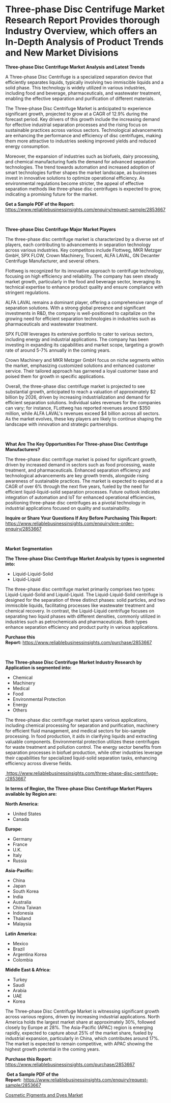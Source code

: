<p><h1>Three-phase Disc Centrifuge Market Research Report Provides thorough Industry Overview, which offers an In-Depth Analysis of Product Trends and New Market Divisions</h1></p><p><strong>Three-phase Disc Centrifuge Market Analysis and Latest Trends</strong></p>
<p><p>A Three-phase Disc Centrifuge is a specialized separation device that efficiently separates liquids, typically involving two immiscible liquids and a solid phase. This technology is widely utilized in various industries, including food and beverage, pharmaceuticals, and wastewater treatment, enabling the effective separation and purification of different materials. </p><p>The Three-phase Disc Centrifuge Market is anticipated to experience significant growth, projected to grow at a CAGR of 12.9% during the forecast period. Key drivers of this growth include the increasing demand for effective industrial separation processes and the rising focus on sustainable practices across various sectors. Technological advancements are enhancing the performance and efficiency of disc centrifuges, making them more attractive to industries seeking improved yields and reduced energy consumption. </p><p>Moreover, the expansion of industries such as biofuels, dairy processing, and chemical manufacturing fuels the demand for advanced separation technologies. The trend towards automation and increased adoption of smart technologies further shapes the market landscape, as businesses invest in innovative solutions to optimize operational efficiency. As environmental regulations become stricter, the appeal of effective separation methods like three-phase disc centrifuges is expected to grow, indicating a promising future for the market.</p></p>
<p><strong>Get a Sample PDF of the Report:&nbsp;</strong> <a href="https://www.reliablebusinessinsights.com/enquiry/request-sample/2853667?utm_campaign=3288&utm_medium=2&utm_source=Github&utm_content=ia&utm_term=12032025&utm_id=three-phase-disc-centrifuge">https://www.reliablebusinessinsights.com/enquiry/request-sample/2853667</a></p>
<p>&nbsp;</p>
<p><strong>Three-phase Disc Centrifuge Major Market Players</strong></p>
<p><p>The three-phase disc centrifuge market is characterized by a diverse set of players, each contributing to advancements in separation technology across various industries. Key competitors include Flottweg, MKR Metzger GmbH, SPX FLOW, Crown Machinery, Trucent, ALFA LAVAL, GN Decanter Centrifuge Manufacturer, and several others.</p><p>Flottweg is recognized for its innovative approach to centrifuge technology, focusing on high efficiency and reliability. The company has seen steady market growth, particularly in the food and beverage sector, leveraging its technical expertise to enhance product quality and ensure compliance with stringent regulations.</p><p>ALFA LAVAL remains a dominant player, offering a comprehensive range of separation solutions. With a strong global presence and significant investments in R&D, the company is well-positioned to capitalize on the growing need for efficient separation technologies in industries such as pharmaceuticals and wastewater treatment.</p><p>SPX FLOW leverages its extensive portfolio to cater to various sectors, including energy and industrial applications. The company has been investing in expanding its capabilities and market scope, targeting a growth rate of around 5-7% annually in the coming years.</p><p>Crown Machinery and MKR Metzger GmbH focus on niche segments within the market, emphasizing customized solutions and enhanced customer service. Their tailored approach has garnered a loyal customer base and poised them for growth in specific applications.</p><p>Overall, the three-phase disc centrifuge market is projected to see substantial growth, anticipated to reach a valuation of approximately $2 billion by 2026, driven by increasing industrialization and demand for efficient separation solutions. Individual sales revenues for the companies can vary; for instance, FLottweg has reported revenues around $350 million, while ALFA LAVAL's revenues exceed $4 billion across all sectors. As the market evolves, these key players are likely to continue shaping the landscape with innovation and strategic partnerships.</p></p>
<p>&nbsp;</p>
<p><strong>What Are The Key Opportunities For Three-phase Disc Centrifuge Manufacturers?</strong></p>
<p><p>The three-phase disc centrifuge market is poised for significant growth, driven by increased demand in sectors such as food processing, waste treatment, and pharmaceuticals. Enhanced separation efficiency and technological advancements are key growth trends, alongside rising awareness of sustainable practices. The market is expected to expand at a CAGR of over 6% through the next five years, fueled by the need for efficient liquid-liquid-solid separation processes. Future outlook indicates integration of automation and IoT for enhanced operational efficiencies, positioning three-phase disc centrifuges as a pivotal technology in industrial applications focused on quality and sustainability.</p></p>
<p><strong>Inquire or Share Your Questions If Any Before Purchasing This Report:</strong> <a href="https://www.reliablebusinessinsights.com/enquiry/pre-order-enquiry/2853667?utm_campaign=3288&utm_medium=2&utm_source=Github&utm_content=ia&utm_term=12032025&utm_id=three-phase-disc-centrifuge">https://www.reliablebusinessinsights.com/enquiry/pre-order-enquiry/2853667</a></p>
<p>&nbsp;</p>
<p><strong>Market Segmentation</strong></p>
<p><strong>The Three-phase Disc Centrifuge Market Analysis by types is segmented into:</strong></p>
<p><ul><li>Liquid-Liquid-Solid</li><li>Liquid-Liquid</li></ul></p>
<p><p>The three-phase disc centrifuge market primarily comprises two types: Liquid-Liquid-Solid and Liquid-Liquid. The Liquid-Liquid-Solid centrifuge is designed for the separation of three distinct phases: solid particles, and two immiscible liquids, facilitating processes like wastewater treatment and chemical recovery. In contrast, the Liquid-Liquid centrifuge focuses on separating two liquid phases with different densities, commonly utilized in industries such as petrochemicals and pharmaceuticals. Both types enhance separation efficiency and product purity in various applications.</p></p>
<p><strong>Purchase this Report:&nbsp;</strong><a href="https://www.reliablebusinessinsights.com/purchase/2853667?utm_campaign=3288&utm_medium=2&utm_source=Github&utm_content=ia&utm_term=12032025&utm_id=three-phase-disc-centrifuge">https://www.reliablebusinessinsights.com/purchase/2853667</a></p>
<p>&nbsp;</p>
<p><strong>The Three-phase Disc Centrifuge Market Industry Research by Application is segmented into:</strong></p>
<p><ul><li>Chemical</li><li>Machinery</li><li>Medical</li><li>Food</li><li>Environmental Protection</li><li>Energy</li><li>Others</li></ul></p>
<p><p>The three-phase disc centrifuge market spans various applications, including chemical processing for separation and purification, machinery for efficient fluid management, and medical sectors for bio-sample processing. In food production, it aids in clarifying liquids and extracting valuable components. Environmental protection utilizes these centrifuges for waste treatment and pollution control. The energy sector benefits from separation processes in biofuel production, while other industries leverage their capabilities for specialized liquid-solid separation tasks, enhancing efficiency across diverse fields.</p></p>
<p><a href="https://www.reliablebusinessinsights.com/three-phase-disc-centrifuge-r2853667?utm_campaign=3288&utm_medium=2&utm_source=Github&utm_content=ia&utm_term=12032025&utm_id=three-phase-disc-centrifuge">&nbsp;https://www.reliablebusinessinsights.com/three-phase-disc-centrifuge-r2853667</a></p>
<p><strong>In terms of Region, the Three-phase Disc Centrifuge Market Players available by Region are:</strong></p>
<p>
    <p> <strong> North America: </strong>
        <ul>
            <li>United States</li>
            <li>Canada</li>
        </ul>
        </p> 
    <p> <strong> Europe: </strong>
        <ul>
            <li>Germany</li>
            <li>France</li>
            <li>U.K.</li>
            <li>Italy</li>
            <li>Russia</li>
        </ul>
        </p> 
    <p> <strong> Asia-Pacific: </strong>
        <ul>
            <li>China</li>
            <li>Japan</li>
            <li>South Korea</li>
            <li>India</li>
            <li>Australia</li>
            <li>China Taiwan</li>
            <li>Indonesia</li>
            <li>Thailand</li>
            <li>Malaysia</li>
        </ul>
        </p> 
    <p> <strong> Latin America: </strong>
        <ul>
            <li>Mexico</li>
            <li>Brazil</li>
            <li>Argentina Korea</li>
            <li>Colombia</li>
        </ul>
        </p> 
    <p> <strong> Middle East & Africa: </strong>
        <ul>
            <li>Turkey</li>
            <li>Saudi</li>
            <li>Arabia</li>
            <li>UAE</li>
            <li>Korea</li>
        </ul>
    </p>
    </p>
<p><p>The Three-phase Disc Centrifuge Market is witnessing significant growth across various regions, driven by increasing industrial applications. North America holds the largest market share at approximately 30%, followed closely by Europe at 28%. The Asia-Pacific (APAC) region is emerging rapidly, expected to capture about 25% of the market share, fueled by industrial expansion, particularly in China, which contributes around 17%. The market is expected to remain competitive, with APAC showing the highest growth potential in the coming years.</p></p>
<p><strong>Purchase this Report: </strong><a href="https://www.reliablebusinessinsights.com/purchase/2853667?utm_campaign=3288&utm_medium=2&utm_source=Github&utm_content=ia&utm_term=12032025&utm_id=three-phase-disc-centrifuge">https://www.reliablebusinessinsights.com/purchase/2853667</a></p>
<p>&nbsp;<strong>Get a Sample PDF of the Report:&nbsp;&nbsp;</strong><a href="https://www.reliablebusinessinsights.com/enquiry/request-sample/2853667?utm_campaign=3288&utm_medium=2&utm_source=Github&utm_content=ia&utm_term=12032025&utm_id=three-phase-disc-centrifuge">https://www.reliablebusinessinsights.com/enquiry/request-sample/2853667</a></p>
<p><strong></strong></p>
<p><p><a href="https://github.com/nkbaroga/Market-Research-Report-List-1/blob/main/cosmetic-pigments-and-dyes-market.md?utm_campaign=3288&utm_medium=2&utm_source=Github&utm_content=ia&utm_term=12032025&utm_id=three-phase-disc-centrifuge">Cosmetic Pigments and Dyes Market</a></p></p>